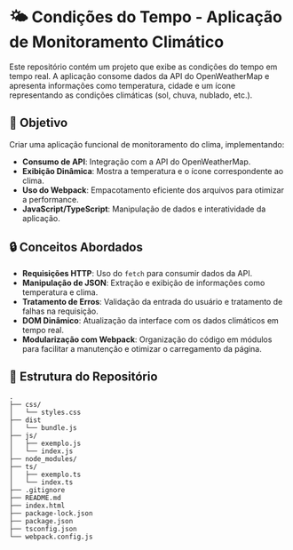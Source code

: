 # 🌤️ Condições do Tempo - Aplicação de Monitoramento Climático

Este repositório contém um projeto que exibe as condições do tempo em tempo real. A aplicação consome dados da API do OpenWeatherMap e apresenta informações como temperatura, cidade e um ícone representando as condições climáticas (sol, chuva, nublado, etc.).

## 🚀 Objetivo
Criar uma aplicação funcional de monitoramento do clima, implementando:
- **Consumo de API**: Integração com a API do OpenWeatherMap.
- **Exibição Dinâmica**: Mostra a temperatura e o ícone correspondente ao clima.
- **Uso do Webpack**: Empacotamento eficiente dos arquivos para otimizar a performance.
- **JavaScript/TypeScript**: Manipulação de dados e interatividade da aplicação.

## 🔒 Conceitos Abordados
- **Requisições HTTP**: Uso do `fetch` para consumir dados da API.
- **Manipulação de JSON**: Extração e exibição de informações como temperatura e clima.
- **Tratamento de Erros**: Validação da entrada do usuário e tratamento de falhas na requisição.
- **DOM Dinâmico**: Atualização da interface com os dados climáticos em tempo real.
- **Modularização com Webpack**: Organização do código em módulos para facilitar a manutenção e otimizar o carregamento da página.

## 📂 Estrutura do Repositório

```plaintext
.
├── css/
│   └── styles.css
├── dist
│   └── bundle.js
├── js/
│   ├── exemplo.js
│   └── index.js
├── node_modules/
├── ts/
│   ├── exemplo.ts
│   └── index.ts
├── .gitignore
├── README.md
├── index.html
├── package-lock.json
├── package.json
├── tsconfig.json
└── webpack.config.js
